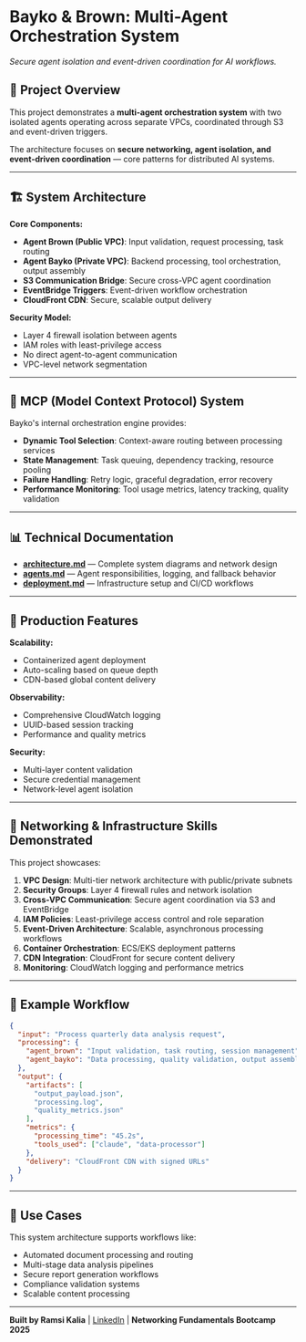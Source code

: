 # Bayko & Brown: Multi-Agent Orchestration System

_Secure agent isolation and event-driven coordination for AI workflows._

## 🎯 Project Overview

This project demonstrates a **multi-agent orchestration system** with two isolated agents operating across separate VPCs, coordinated through S3 and event-driven triggers.

The architecture focuses on **secure networking, agent isolation, and event-driven coordination** — core patterns for distributed AI systems.

---

## 🏗️ System Architecture

**Core Components:**

- **Agent Brown (Public VPC)**: Input validation, request processing, task routing
- **Agent Bayko (Private VPC)**: Backend processing, tool orchestration, output assembly
- **S3 Communication Bridge**: Secure cross-VPC agent coordination
- **EventBridge Triggers**: Event-driven workflow orchestration
- **CloudFront CDN**: Secure, scalable output delivery

**Security Model:**

- Layer 4 firewall isolation between agents
- IAM roles with least-privilege access
- No direct agent-to-agent communication
- VPC-level network segmentation

---

## 🔀 MCP (Model Context Protocol) System

Bayko's internal orchestration engine provides:

- **Dynamic Tool Selection**: Context-aware routing between processing services
- **State Management**: Task queuing, dependency tracking, resource pooling
- **Failure Handling**: Retry logic, graceful degradation, error recovery
- **Performance Monitoring**: Tool usage metrics, latency tracking, quality validation

---

## 📊 Technical Documentation

- **[architecture.md](./architecture.md)** — Complete system diagrams and network design
- **[agents.md](./agents.md)** — Agent responsibilities, logging, and fallback behavior
- **[deployment.md](./deployment.md)** — Infrastructure setup and CI/CD workflows

---

## 🚀 Production Features

**Scalability:**

- Containerized agent deployment
- Auto-scaling based on queue depth
- CDN-based global content delivery

**Observability:**

- Comprehensive CloudWatch logging
- UUID-based session tracking
- Performance and quality metrics

**Security:**

- Multi-layer content validation
- Secure credential management
- Network-level agent isolation

---

## 💼 Networking & Infrastructure Skills Demonstrated

This project showcases:

1. **VPC Design**: Multi-tier network architecture with public/private subnets
2. **Security Groups**: Layer 4 firewall rules and network isolation
3. **Cross-VPC Communication**: Secure agent coordination via S3 and EventBridge
4. **IAM Policies**: Least-privilege access control and role separation
5. **Event-Driven Architecture**: Scalable, asynchronous processing workflows
6. **Container Orchestration**: ECS/EKS deployment patterns
7. **CDN Integration**: CloudFront for secure content delivery
8. **Monitoring**: CloudWatch logging and performance metrics

---

## 🧪 Example Workflow

```json
{
  "input": "Process quarterly data analysis request",
  "processing": {
    "agent_brown": "Input validation, task routing, session management",
    "agent_bayko": "Data processing, quality validation, output assembly"
  },
  "output": {
    "artifacts": [
      "output_payload.json",
      "processing.log",
      "quality_metrics.json"
    ],
    "metrics": {
      "processing_time": "45.2s",
      "tools_used": ["claude", "data-processor"]
    },
    "delivery": "CloudFront CDN with signed URLs"
  }
}
```

---

## 🎯 Use Cases

This system architecture supports workflows like:

- Automated document processing and routing
- Multi-stage data analysis pipelines
- Secure report generation workflows
- Compliance validation systems
- Scalable content processing

---

**Built by Ramsi Kalia** | [LinkedIn](https://linkedin.com/in/ramsikalia) | **Networking Fundamentals Bootcamp 2025**
